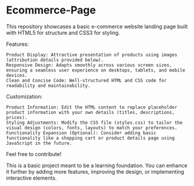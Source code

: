 # Ecommerce-Page

This repository showcases a basic e-commerce website landing page built with HTML5 for structure and CSS3 for styling.

Features:

    Product Display: Attractive presentation of products using images (attribution details provided below).
    Responsive Design: Adapts smoothly across various screen sizes, ensuring a seamless user experience on desktops, tablets, and mobile devices.
    Clean and Concise Code: Well-structured HTML and CSS code for readability and maintainability.



Customization:

    Product Information: Edit the HTML content to replace placeholder product information with your own details (titles, descriptions, prices).
    Styling Adjustments: Modify the CSS file (styles.css) to tailor the visual design (colors, fonts, layouts) to match your preferences.
    Functionality Expansion (Optional): Consider adding basic functionality like a shopping cart or product details page using JavaScript in the future.

Feel free to contribute!

This is a basic project meant to be a learning foundation. You can enhance it further by adding more features,
improving the design, or implementing interactive elements.
